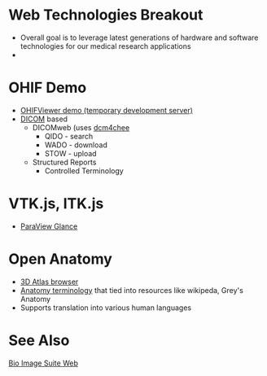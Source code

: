 # Web Technologies Breakout
* Overall goal is to leverage latest generations of hardware and software technologies for our medical research applications
* 

# OHIF Demo
* [OHIFViewer demo (temporary development server)](http://ohifviewer-staging.herokuapp.com/studylist)
* [DICOM](https://www.dicomstandard.org/) based
  * DICOMweb (uses [dcm4chee](http://dcm4che.org/)
    * QIDO - search
    * WADO - download
    * STOW - upload
  * Structured Reports
    * Controlled Terminology

# VTK.js, ITK.js

* [ParaView Glance](https://kitware.github.io/paraview-glance/nightly/)

# Open Anatomy
* [3D Atlas browser](http://openanatomy.org/)
* [Anatomy terminology](ta98.openatomy.org) that tied into resources like wikipeda, Grey's Anatomy
* Supports translation into various human languages

# See Also
[Bio Image Suite Web](https://bioimagesuiteweb.github.io/webapp/)

